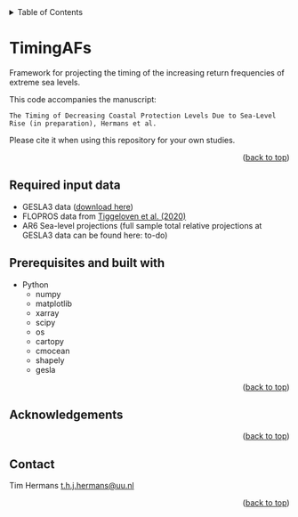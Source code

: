 

<!-- TABLE OF CONTENTS -->
<details>
  <summary>Table of Contents</summary>
  <ol>
    <li><a href="#TimingAFs">TimingAFs</a></li>
    <li><a href="#Prerequisites-and-built-with">Prerequisites and built with</a></li>
    <li><a href="#Acknowledgements">Acknowledgements</a></li>
    <li><a href="#Contact">Contact</a></li>
    
  </ol>
</details>

# TimingAFs
Framework for projecting the timing of the increasing return frequencies of extreme sea levels.

This code accompanies the manuscript:
```
The Timing of Decreasing Coastal Protection Levels Due to Sea-Level Rise (in preparation), Hermans et al.
```
Please cite it when using this repository for your own studies.

<p align="right">(<a href="#top">back to top</a>)</p>

## Required input data
* GESLA3 data ([download here](https://gesla787883612.wordpress.com/downloads/))
* FLOPROS data from [Tiggeloven et al. (2020)](https://nhess.copernicus.org/articles/20/1025/2020/)
* AR6 Sea-level projections (full sample total relative projections at GESLA3 data can be found here: to-do)

## Prerequisites and built with

* Python
  * numpy
  * matplotlib
  * xarray
  * scipy
  * os
  * cartopy
  * cmocean
  * shapely
  * gesla

<p align="right">(<a href="#top">back to top</a>)</p>

## Acknowledgements

<p align="right">(<a href="#top">back to top</a>)</p>

## Contact
Tim Hermans
t.h.j.hermans@uu.nl

<p align="right">(<a href="#top">back to top</a>)</p>

